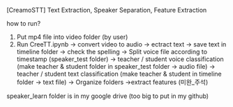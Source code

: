 [CreamoSTT]
Text Extraction, Speaker Separation, Feature Extraction

how to run?
1. Put mp4 file into video folder (by user)
2. Run CreeTT.ipynb
	-> convert video to audio
	-> ectract text
	-> save text in timeline folder
	-> check the spelling
	-> Split voice file according to timestamp (speaker_test folder)
	-> teacher / student voice classification (make teacher & student folder in speaker_test folder -> audio file)
	-> teacher / student text classification (make teacher & student in timeline folder -> text file)
	-> Organize folders
   ->extract features (미완_주석)

speaker_learn folder is in my google drive (too big to put in my github)

